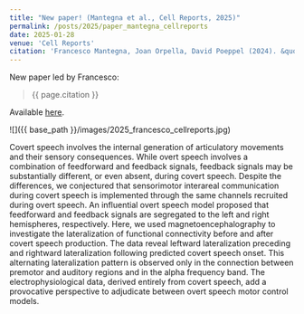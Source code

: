 ```yaml
---
title: "New paper! (Mantegna et al., Cell Reports, 2025)"
permalink: /posts/2025/paper_mantegna_cellreports
date: 2025-01-28
venue: 'Cell Reports'
citation: 'Francesco Mantegna, Joan Orpella, David Poeppel (2024). &quot;Time-resolved hemispheric lateralization of audiomotor functional connectivity during covert speech production.&quot; <i>Cell Reports</i>.'
---
```


New paper led by Francesco: 
> {{ page.citation }}

Available [here](https://www.cell.com/cell-reports/fulltext/S2211-1247(24)01488-8).

![]({{ base_path }}/images/2025_francesco_cellreports.jpg)


Covert speech involves the internal generation of articulatory movements and their sensory consequences. While overt speech involves a combination of feedforward and feedback signals, feedback signals may be substantially different, or even absent, during covert speech. Despite the differences, we conjectured that sensorimotor interareal communication during covert speech is implemented through the same channels recruited during overt speech. An influential overt speech model proposed that feedforward and feedback signals are segregated to the left and right hemispheres, respectively. Here, we used magnetoencephalography to investigate the lateralization of functional connectivity before and after covert speech production. The data reveal leftward lateralization preceding and rightward lateralization following predicted covert speech onset. This alternating lateralization pattern is observed only in the connection between premotor and auditory regions and in the alpha frequency band. The electrophysiological data, derived entirely from covert speech, add a provocative perspective to adjudicate between overt speech motor control models.

